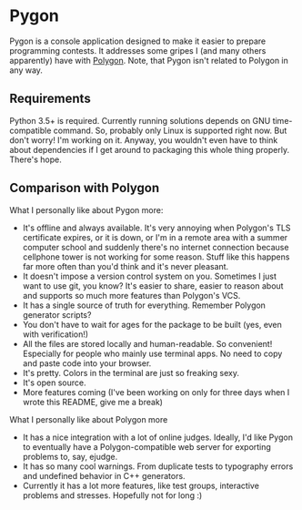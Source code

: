 # Pygon

Pygon is a console application designed to make it easier to prepare
programming contests. It addresses some gripes I (and many others apparently) have with
[Polygon](https://polygon.codeforces.com). Note, that Pygon isn't related to Polygon in any way.

## Requirements

Python 3.5+ is required. Currently running solutions depends on GNU time-compatible command.
So, probably only Linux is supported right now. But don't worry! I'm working on it.
Anyway, you wouldn't even have to think about dependencies if I get around to packaging this whole
thing properly. There's hope.

## Comparison with Polygon

What I personally like about Pygon more:

 - It's offline and always available.
   It's very annoying when Polygon's TLS certificate expires, or it is down,
   or I'm in a remote area with a summer computer school and suddenly there's
   no internet connection because cellphone tower is not working for some reason.
   Stuff like this happens far more often than you'd think and it's never pleasant.
 - It doesn't impose a version control system on you.
   Sometimes I just want to use git, you know? It's easier to share,
   easier to reason about and supports so much more features than Polygon's VCS.
 - It has a single source of truth for everything. Remember Polygon generator scripts?
 - You don't have to wait for ages for the package to be built (yes, even with verification!)
 - All the files are stored locally and human-readable.
   So convenient! Especially for people who mainly use terminal apps.
   No need to copy and paste code into your browser.
 - It's pretty. Colors in the terminal are just so freaking sexy.
 - It's open source.
 - More features coming (I've been working on only for three days when I wrote this README, give me a break)

What I personally like about Polygon more

 - It has a nice integration with a lot of online judges.
   Ideally, I'd like Pygon to eventually have a Polygon-compatible web server for exporting problems
   to, say, ejudge.
 - It has so many cool warnings. From duplicate tests to typography errors and undefined
   behavior in C++ generators.
 - Currently it has a lot more features, like test groups, interactive problems and stresses.
   Hopefully not for long :)

